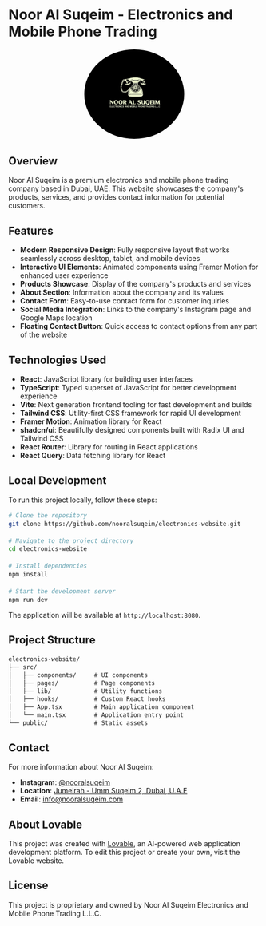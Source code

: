 

# Noor Al Suqeim - Electronics and Mobile Phone Trading

<div align="center">
  <img src="public/lovable-uploads/8abea463-fa23-4cd7-84cc-4c6617b45e66.png" alt="Noor Al Suqeim Logo" width="200" style="border-radius: 50%;"/>
</div>

## Overview

Noor Al Suqeim is a premium electronics and mobile phone trading company based in Dubai, UAE. This website showcases the company's products, services, and provides contact information for potential customers.

## Features

- **Modern Responsive Design**: Fully responsive layout that works seamlessly across desktop, tablet, and mobile devices
- **Interactive UI Elements**: Animated components using Framer Motion for enhanced user experience
- **Products Showcase**: Display of the company's products and services
- **About Section**: Information about the company and its values
- **Contact Form**: Easy-to-use contact form for customer inquiries
- **Social Media Integration**: Links to the company's Instagram page and Google Maps location
- **Floating Contact Button**: Quick access to contact options from any part of the website

## Technologies Used

- **React**: JavaScript library for building user interfaces
- **TypeScript**: Typed superset of JavaScript for better development experience
- **Vite**: Next generation frontend tooling for fast development and builds
- **Tailwind CSS**: Utility-first CSS framework for rapid UI development
- **Framer Motion**: Animation library for React
- **shadcn/ui**: Beautifully designed components built with Radix UI and Tailwind CSS
- **React Router**: Library for routing in React applications
- **React Query**: Data fetching library for React

## Local Development

To run this project locally, follow these steps:

```bash
# Clone the repository
git clone https://github.com/nooralsuqeim/electronics-website.git

# Navigate to the project directory
cd electronics-website

# Install dependencies
npm install

# Start the development server
npm run dev
```

The application will be available at `http://localhost:8080`.

## Project Structure

```
electronics-website/
├── src/
│   ├── components/     # UI components
│   ├── pages/          # Page components
│   ├── lib/            # Utility functions
│   ├── hooks/          # Custom React hooks
│   ├── App.tsx         # Main application component
│   └── main.tsx        # Application entry point
└── public/             # Static assets
```

## Contact

For more information about Noor Al Suqeim:

- **Instagram**: [@nooralsuqeim](https://www.instagram.com/nooralsuqeim/)
- **Location**: [Jumeirah - Umm Suqeim 2, Dubai, U.A.E](https://2gis.ae/dubai/firm/70000001089098033)
- **Email**: info@nooralsuqeim.com

## About Lovable

This project was created with [Lovable](https://lovable.dev/projects/008dfc77-27b1-4129-8630-1a3e1cf12064), an AI-powered web application development platform. To edit this project or create your own, visit the Lovable website.

## License

This project is proprietary and owned by Noor Al Suqeim Electronics and Mobile Phone Trading L.L.C.

